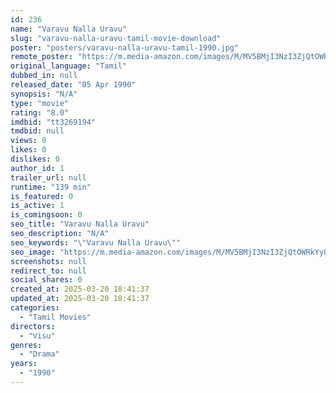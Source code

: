 ```yaml
---
id: 236
name: "Varavu Nalla Uravu"
slug: "varavu-nalla-uravu-tamil-movie-download"
poster: "posters/varavu-nalla-uravu-tamil-1990.jpg"
remote_poster: "https://m.media-amazon.com/images/M/MV5BMjI3NzI3ZjQtOWRkYy00YTEyLWE0YTEtNTQ5MzQ4NDJlNzg5XkEyXkFqcGc@._V1_SX300.jpg"
original_language: "Tamil"
dubbed_in: null
released_date: "05 Apr 1990"
synopsis: "N/A"
type: "movie"
rating: "8.0"
imdbid: "tt3269194"
tmdbid: null
views: 0
likes: 0
dislikes: 0
author_id: 1
trailer_url: null
runtime: "139 min"
is_featured: 0
is_active: 1
is_comingsoon: 0
seo_title: "Varavu Nalla Uravu"
seo_description: "N/A"
seo_keywords: "\"Varavu Nalla Uravu\""
seo_image: "https://m.media-amazon.com/images/M/MV5BMjI3NzI3ZjQtOWRkYy00YTEyLWE0YTEtNTQ5MzQ4NDJlNzg5XkEyXkFqcGc@._V1_SX300.jpg"
screenshots: null
redirect_to: null
social_shares: 0
created_at: 2025-03-20 18:41:37
updated_at: 2025-03-20 18:41:37
categories:
  - "Tamil Movies"
directors:
  - "Visu"
genres:
  - "Drama"
years:
  - "1990"
---
```

